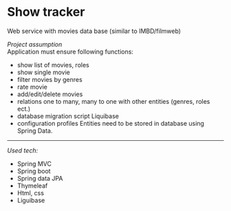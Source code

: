# Show tracker
Web service with movies data base (similar to IMBD/filmweb) 

*Project assumption* <br>
Application must ensure following functions:
* show list of movies, roles
* show single movie
* filter movies by genres
* rate movie
* add/edit/delete movies
* relations one to many, many to one with other entities (genres, roles ect.)<br>
* database migration script Liquibase
* configuration profiles
Entities need to be stored in database using Spring Data.<br>

---
*Used tech:*
* Spring MVC
* Spring boot
* Spring data JPA
* Thymeleaf
* Html, css
* Liguibase

